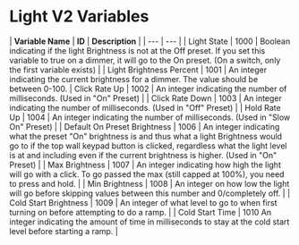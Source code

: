 # Light V2 Variables


| **Variable Name** | **ID** | **Description** |
| --- | --- |
| Light State | 1000 | Boolean indicating if the light Brightness is not at the Off preset. If you set this variable to true on a dimmer, it will go to the On preset. (On a switch, only the first variable exists) |
| Light Brightness Percent | 1001 | An integer indicating the current brightness for a dimmer. The value should be between 0-100. | Click Rate Up | 1002 | An integer indicating the number of milliseconds. (Used in "On" Preset) |
| Click Rate Down | 1003 | An integer indicating the number of milliseconds. (Used in "Off" Preset) |
| Hold Rate Up | 1004 | An integer indicating the number of milliseconds. (Used in "Slow On" Preset) |
| Default On Preset Brightness | 1006 | An integer indicating what the preset "On" brightness is and thus what a light Brightness would go to if the top wall keypad button is clicked, regardless what the light level is at and including even if the current brightness is higher. (Used in "On" Preset) |
| Max Brightness | 1007 | An integer indicating how high the light will go with a click. To go passed the max (still capped at 100%), you need to press and hold. |
| Min Brightness | 1008 | An integer on how low the light will go before skipping values between this number and 0/completely off. |
| Cold Start Brightness | 1009 | An integer of what level to go to when first turning on before attempting to do a ramp. | 
| Cold Start Time | 1010 An integer indicating the amount of time in milliseconds to stay at the cold start level before starting a ramp. | 